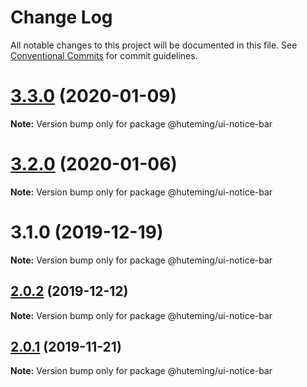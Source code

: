 # Change Log

All notable changes to this project will be documented in this file.
See [Conventional Commits](https://conventionalcommits.org) for commit guidelines.

# [3.3.0](https://github.com/huteming/huteming-ui/compare/v3.2.0...v3.3.0) (2020-01-09)

**Note:** Version bump only for package @huteming/ui-notice-bar





# [3.2.0](https://github.com/huteming/huteming-ui/compare/v3.1.0...v3.2.0) (2020-01-06)

**Note:** Version bump only for package @huteming/ui-notice-bar





# 3.1.0 (2019-12-19)

**Note:** Version bump only for package @huteming/ui-notice-bar





## [2.0.2](https://github.com/huteming/huteming-ui/compare/@huteming/ui-notice-bar@2.0.1...@huteming/ui-notice-bar@2.0.2) (2019-12-12)

**Note:** Version bump only for package @huteming/ui-notice-bar





## [2.0.1](https://github.com/huteming/huteming-ui/compare/@huteming/ui-notice-bar@2.0.0...@huteming/ui-notice-bar@2.0.1) (2019-11-21)

**Note:** Version bump only for package @huteming/ui-notice-bar
